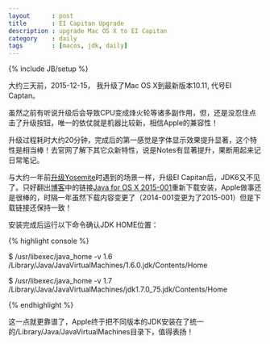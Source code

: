 ```yaml
---
layout      : post
title       : EI Capitan Upgrade
description : upgrade Mac OS X to EI Capitan
category    : daily
tags        : [macos, jdk, daily]
---
```

{% include JB/setup %}

大约三天前，2015-12-15， 我升级了Mac OS X到最新版本10.11, 代号EI Captan。

虽然之前有听说升级后会导致CPU变成烽火轮等诸多副作用，但，还是没忍住点击了升级按钮，唯一的依仗就是机器比较新，相信Apple的兼容性！

升级过程耗时大约20分钟，完成后的第一感觉是字体显示效果提升显著，这个特性是相当棒！去官网了解下其它众新特性，说是Notes有显著提升，果断用起来记日常笔记。

与大约一年前[升级Yosemite](http://liangcoder.github.io/daily/2014/11/01/yosemite-install-jdk/)时遇到的场景一样，升级EI Capitan后，JDK6又不见了。只好翻出[博客](http://liangcoder.github.io/daily/2014/11/01/yosemite-install-jdk/)中的链接[Java for OS X 2015-001](http://support.apple.com/kb/DL1572?viewlocale=en_US&locale=en_US "Java for OS X 2015-001")重新下载安装，Apple做事还是很棒的，时隔一年虽然下载内容变更了（2014-001变更为了2015-001）但是下载链接还保持一致！

安装完成后运行以下命令确认JDK HOME位置：

{% highlight console %}

$ /usr/libexec/java_home -v 1.6
/Library/Java/JavaVirtualMachines/1.6.0.jdk/Contents/Home

$ /usr/libexec/java_home -v 1.7
/Library/Java/JavaVirtualMachines/jdk1.7.0_75.jdk/Contents/Home

{% endhighlight %}

这一点就更靠谱了，Apple终于把不同版本的JDK安装在了统一的/Library/Java/JavaVirtualMachines目录下，值得表扬！
